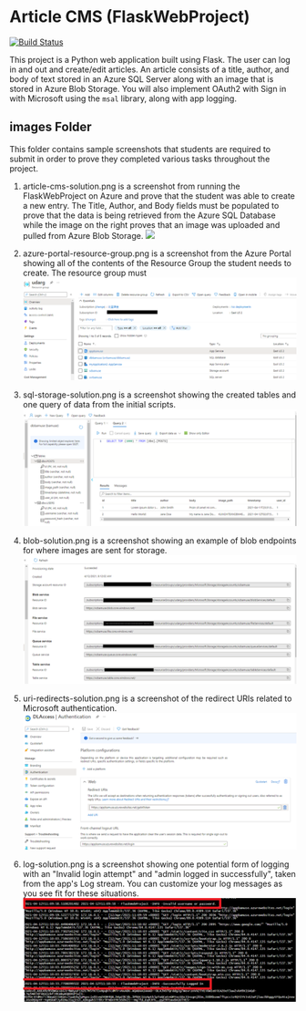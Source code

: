 # Article CMS (FlaskWebProject)

[![Build Status](https://dev.azure.com/uda-azure-developer/project1/_apis/build/status/fbamuse.udacity-azure-developer-project1?branchName=main)](https://dev.azure.com/uda-azure-developer/project1/_build/latest?definitionId=1&branchName=main)


This project is a Python web application built using Flask. The user can log in and out and create/edit articles. An article consists of a title, author, and body of text stored in an Azure SQL Server along with an image that is stored in Azure Blob Storage. You will also implement OAuth2 with Sign in with Microsoft using the `msal` library, along with app logging.


## images Folder
This folder contains sample screenshots that students are required to submit in order to prove they completed various tasks throughout the project.

1. article-cms-solution.png is a screenshot from running the FlaskWebProject on Azure and prove that the student was able to create a new entry. The Title, Author, and Body fields must be populated to prove that the data is being retrieved from the Azure SQL Database while the image on the right proves that an image was uploaded and pulled from Azure Blob Storage.
![](images/images/2021-04-12-11-09-59.png)
1. azure-portal-resource-group.png is a screenshot from the Azure Portal showing all of the contents of the Resource Group the student needs to create. The resource group must 
![](images/2021-04-12-11-11-33.png)
3. sql-storage-solution.png is a screenshot showing the created tables and one query of data from the initial scripts.
![](images/2021-04-12-11-16-35.png)

4. blob-solution.png is a screenshot showing an example of blob endpoints for where images are sent for storage.
![](images/2021-04-12-11-20-11.png)  
5. uri-redirects-solution.png is a screenshot of the redirect URIs related to Microsoft authentication.
![](images/2021-04-12-11-26-33.png)
6. log-solution.png is a screenshot showing one potential form of logging with an "Invalid login attempt" and "admin logged in successfully", taken from the app's Log stream. You can customize your log messages as you see fit for these situations.
![](images/2021-04-12-20-11-48.png)
